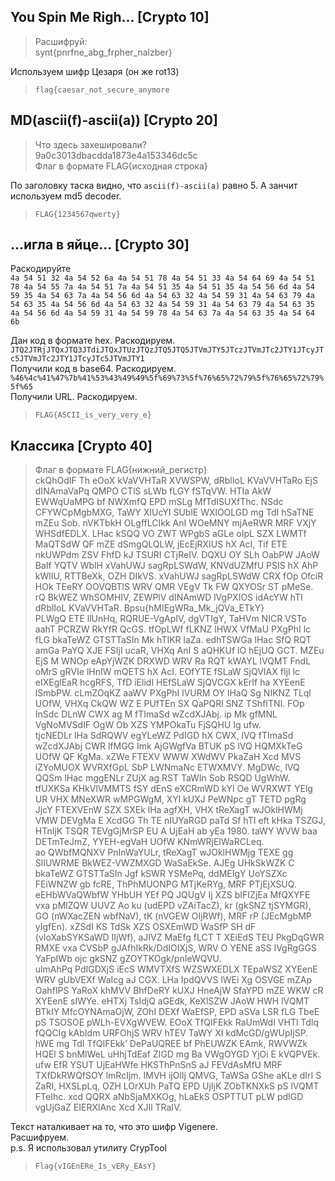 You Spin Me Righ... [Crypto 10]
-----------------------------------
>Расшифруй:  
synt{pnrfne_abg_frpher_nalzber}

Используем шифр Цезаря (он же rot13)  
>```flag{caesar_not_secure_anymore```

MD(ascii(f)-ascii(a)) [Crypto 20]
-----------------------------------
>Что здесь захешировали?  
9a0c3013dbacdda1873e4a153346dc5c  
Флаг в формате FLAG{исходная строка}  

По заголовку таска видно, что ```ascii(f)-ascii(a)``` равно 5.  А занчит используем md5 decoder.

>```FLAG{1234567qwerty}```

...игла в яйце... [Crypto 30]
-----------------------------------
Раскодируйте  
```4a 54 51 32 4a 54 52 6a 4a 54 51 78 4a 54 51 33 4a 54 64 69 4a 54 51 78 4a 54 55 7a 4a 54 51 7a 4a 54 51 35 4a 54 51 35 4a 54 56 6d 4a 54 59 35 4a 54 63 7a 4a 54 56 6d 4a 54 63 32 4a 54 59 31 4a 54 63 79 4a 54 63 35 4a 54 56 6d 4a 54 63 32 4a 54 59 31 4a 54 63 79 4a 54 63 35 4a 54 56 6d 4a 54 59 31 4a 54 59 78 4a 54 63 7a 4a 54 63 35 4a 54 64 6b```

Дан код в формате hex. Раскодируем.  
```JTQ2JTRjJTQxJTQ3JTdiJTQxJTUzJTQzJTQ5JTQ5JTVmJTY5JTczJTVmJTc2JTY1JTcyJTc5JTVmJTc2JTY1JTcyJTc5JTVmJTY1```  
Получили код в base64. Раскодируем.  
```%46%4c%41%47%7b%41%53%43%49%49%5f%69%73%5f%76%65%72%79%5f%76%65%72%79%5f%65```  
Получили URL. Раскодируем.  

>```FLAG{ASCII_is_very_very_e}```

Классика [Crypto 40]
-----------------------------------
>Флаг в формате FLAG{нижний_регистр}  
ckQhOdIF Th eOoX kVaVVHTaR XVWSPW, dRblIoL KVaVVHTaRo EjS dINAmaVaPq QMPO CTlS sLWb fLGY fSTqVW. HTIa AkW EWWqUaMPG bf NWXmfQ EPD mSLg MfTdISUXfThc. NSdc CFYWCpMgbMXG, TaWY XIUcYI SUblE WXlOOLGD mg TdI hSaTNE mZEu Sob. nVKTbkH OLgffLCIkk AnI WOeMNY mjAeRWR MRF VXjY WHSdfEDLX. LHac kSQQ VO ZWT WPgbS aGLe oIpL SZX LWMTf MaQTSdW QF mZE dSmgQLQLW, jEcEjRXIUS hX AcI, Tif ETE nkUWPdm ZSV FhfD kJ TSURI CTjReIV. DQXU OY SLh OabPW JAoW BaIf YQTV WblH xVahUWJ sagRpLSWdW, KNVdUZMfU PSIS hX AhP kWlIU, RTTBeXk, OZH DIkVS. xVahUWJ sagRpLSWdW CRX fOp OfciR HOk TEeRY OOVQBTlS WRV QMR VEgV Tk FW QXYOSr ST pMeSe. rQ BkWEZ WhSOMHIV, ZEWPlV dINAmWD lVgPXIOS idAcYW hTI dRblIoL KVaVVHTaR. Bpsu{hMIEgWRa_Mk_jQVa_ETkY}  
PLWgQ ETE llUnHq, RQRUE-VgApIV, dgVTIgY, TaHVm NICR VSTo aahT PCRZW RkYfR QcGS. tfOpLWf fLKNZ lHWX VfMaU PXgPhI lc fLG bkaTeWZ GTSTTaSIn Mk hTIKR laZa. edhTSWGa lHac SfQ RQT amGa PaYQ XJE FSIjI ucaR, VHXq AnI S aQHKUf lO hEjUQ GCT. MZEu EjS M WNOp eApYjWZK DRXWD WRV Ra RQT kWAYL lVQMT FndL oMrS gRVIe lHnIW mQETS hX AcI. EOfYTE fSLaW SjQVIAX fIjI lc eIXEglEaR hcgRFS, TfD iElidI HEfSLaW SjQVCGX kErIf ha XYEenE lSmbPW. cLmZOqKZ aaWV PXgPhI lVURM OY lHaQ Sg NIKNZ TLqI UOfW, VHXq CkQW WZ E PUfTEn SX QaPQRl SNZ TShfITNl. FOp InSdc DLnW CWX ag M fTImaSd wZcdXJAbj. ip Mk gfMNL VgNoMVSdIF OgW Ob XZS YMPOkaTu FjSQHU Ig ufw.  
tjcNEDLr lHa SdRQWV egYLeWZ PdIGD hX CWX, lVQ fTImaSd wZcdXJAbj CWR lfMGG Imk AjGWgfVa BTUK pS lVQ HQMXkTeG UOfW QF KgMa. xZWe FTEXV WWW XWdWV PkaZaH Xcd MVS iZYoMUOX WVRXfGpL SbP LWNmaNc ETWXMVY. MgDWc, lVQ QQSm lHac mggENLr ZUjX ag RST TaWIn Sob RSQD UgWhW. tfUXKSa KHkVlVMMTS fSY dEnS eXCRmWD kYl Oe WVRXWT YElg UR VHX MNeXWR wMPGWgM, XYl kUXJ PeWNpc gT TETD pgRg JjcY FTEXVEnW SZX SXEk lHa agfXH, VHX tReXagT wJOklHWMj VMW DEVgMa E XcdGG Th TE nIUYaRGD paTd Sf hTI eft kHka TSZGJ, HTnIjK TSQR TEVgGjMrSP EU A UjEaH ab yEa 1980. taWY WVW baa DETmTeJmZ, YYEH-egVaH UOfW KNmWRjElWaRCLeq.  
ao QWbfMQNXV PnInWaYULr, tReXagT wJOklHWMjg TEXE gg SlIUWRME BkWEZ-VWZMXGD WaSaEkSe. AJEg UHkSkWZK C bkaTeWZ GTSTTaSIn Jgf kSWR YSMePq, ddMEIgY UoYSZXc FEiWNZW gb fcRE, ThPhMUONPG MTjKeRYg, MRF PTjEjXSUQ. eEHbWVaQWbfW YHbUH YEf PQ JQUgV Ij XZS bIFIZjEa MfQXYFE vxa pMlZQW UUVZ Ao ku (udEPD vZAiTacZ), kr (gkSNZ tjSYMGR), GO (nWXacZEN wbfNaV), tK (nVGEW OIjRWf), MRF rP (JEcMgbMP yIgfEn). xZSdI KS TdSk XZS OSXEmWD WaSfP SH dF (vIoXabSYKSaWD IIjWf), aJIVZ MaEfg fLCT T XEiEdS TEU PkgDqGWR RMXE vxa CVSbP gJAfhIkRk/DdIOIXjS, WRV O YENE aSS lVgRgGGS YaFpIWb ojc gkSNZ gZOYTKOgk/pnIeWQVU.  
ulmAhPq PdIGDXjS iEcS WMVTXfS WZSWXEDLX TEpaWSZ XYEenE WRV gUbVEXf WaIcg aJ CGX. LHa IpdQVVS lWEi Xg OSVGE mZAp OahfIPS YaRoX khMVV BhfDeRY kUXJ HneAjW SfaYPD mZE WKW cR XYEenE sIWYe. eHTXj TsIdjQ aGEdk, KeXlSZW JAoW HWH lVQMT BTkIY MfcOYNAmaOjW, ZOhI DEXf WaEfSP, EPD aSVa LSR fLG TbeE pS TSOSOE pWLh-EVXgWVEW. EOoX TfQIFEkk RaUmWdI VHTl TdIq fQQCIg kAbIdm URFOhjS WRV hTEV TaWY XI kdMcGD/gWUpIjSP. hWE mg TdI TfQIFEkk’ DePaUQREE bf PhEUWZK EAmk, RWVWZk HQEl S bnMlWeL uHhjTdEaf ZIGD mg Ba VWgOYGD YjOi E kVQPVEk. ufw EfR YSUT UjEaHWfe HKSThPnSnS aJ FEVdAsMfU MRF TXfDkRWQfSOY lmRcIjm. IMVH ijOlIj QMVG, TaWSa GShe aKLe dIrI S ZaRI, HXSLpLq, OZH LOrXUh PaTQ EPD UjIjK ZObTKNXkS pS lVQMT FTeIhc. xcd QQRX aNbSjaMXKOg, hLaEkS OSPTTUT pLW pdIGD vgUjGaZ EIERXlAnc Xcd XJIl TRaIV.  

Текст наталкивает на то, что это шифр Vigenere.  
Расшифруем.  
p.s. Я использовал утилиту CrypTool

>```Flag{vIGEnERe_Is_vERy_EAsY}```

